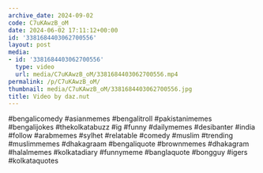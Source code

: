 ```yaml
---
archive_date: 2024-09-02
code: C7uKAwzB_oM
date: 2024-06-02 17:11:12+00:00
id: '3381684403062700556'
layout: post
media:
- id: '3381684403062700556'
  type: video
  url: media/C7uKAwzB_oM/3381684403062700556.mp4
permalink: /p/C7uKAwzB_oM/
thumbnail: media/C7uKAwzB_oM/3381684403062700556.jpg
title: Video by daz.nut
---
```


#bengalicomedy #asianmemes #bengalitroll #pakistanimemes #bengalijokes #thekolkatabuzz #ig #funny #dailymemes #desibanter #india #follow #arabmemes #sylhet #relatable #comedy #muslim #trending #muslimmemes #dhakagraam #bengaliquote #brownmemes #dhakagram #halalmemes #kolkatadiary #funnymeme #banglaquote #bongguy #igers #kolkataquotes
